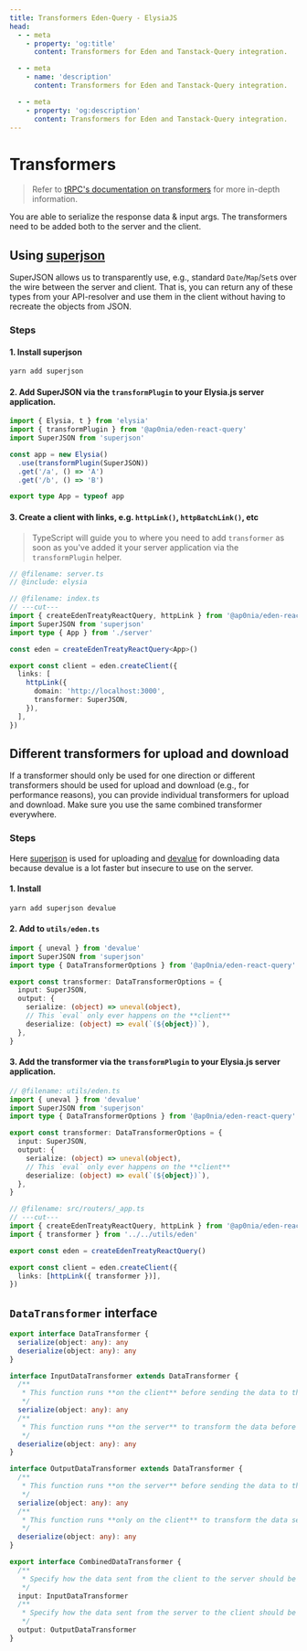 ```yaml
---
title: Transformers Eden-Query - ElysiaJS
head:
  - - meta
    - property: 'og:title'
      content: Transformers for Eden and Tanstack-Query integration.

  - - meta
    - name: 'description'
      content: Transformers for Eden and Tanstack-Query integration.

  - - meta
    - property: 'og:description'
      content: Transformers for Eden and Tanstack-Query integration.
---
```


# Transformers

> Refer to [tRPC's documentation on transformers](https://trpc.io/docs/server/data-transformers)
> for more in-depth information.

You are able to serialize the response data & input args. The transformers need to be added both to the server and the client.

## Using [superjson](https://github.com/blitz-js/superjson)

SuperJSON allows us to transparently use, e.g., standard `Date`/`Map`/`Set`s over the wire between the server and client.
That is, you can return any of these types from your API-resolver and use them in the client without having to recreate the objects from JSON.

### Steps

#### 1. Install superjson

```sh npm2yarn
yarn add superjson
```

#### 2. Add SuperJSON via the `transformPlugin` to your Elysia.js server application.

```typescript twoslash include elysia
import { Elysia, t } from 'elysia'
import { transformPlugin } from '@ap0nia/eden-react-query'
import SuperJSON from 'superjson'

const app = new Elysia()
  .use(transformPlugin(SuperJSON))
  .get('/a', () => 'A')
  .get('/b', () => 'B')

export type App = typeof app
```

#### 3. Create a client with links, e.g. `httpLink()`, `httpBatchLink()`, etc

> TypeScript will guide you to where you need to add `transformer` as soon as you've added it your server application via the `transformPlugin` helper.

```typescript twoslash
// @filename: server.ts
// @include: elysia

// @filename: index.ts
// ---cut---
import { createEdenTreatyReactQuery, httpLink } from '@ap0nia/eden-react-query'
import SuperJSON from 'superjson'
import type { App } from './server'

const eden = createEdenTreatyReactQuery<App>()

export const client = eden.createClient({
  links: [
    httpLink({
      domain: 'http://localhost:3000',
      transformer: SuperJSON,
    }),
  ],
})
```

## Different transformers for upload and download

If a transformer should only be used for one direction or different transformers
should be used for upload and download (e.g., for performance reasons),
you can provide individual transformers for upload and download.
Make sure you use the same combined transformer everywhere.

### Steps

Here [superjson](https://github.com/blitz-js/superjson) is used for uploading and
[devalue](https://github.com/Rich-Harris/devalue) for downloading data because devalue
is a lot faster but insecure to use on the server.

#### 1. Install

```bash npm2yarn
yarn add superjson devalue
```

#### 2. Add to `utils/eden.ts`

```typescript twoslash
import { uneval } from 'devalue'
import SuperJSON from 'superjson'
import type { DataTransformerOptions } from '@ap0nia/eden-react-query'

export const transformer: DataTransformerOptions = {
  input: SuperJSON,
  output: {
    serialize: (object) => uneval(object),
    // This `eval` only ever happens on the **client**
    deserialize: (object) => eval(`(${object})`),
  },
}
```

#### 3. Add the transformer via the `transformPlugin` to your Elysia.js server application.

```typescript twoslash
// @filename: utils/eden.ts
import { uneval } from 'devalue'
import SuperJSON from 'superjson'
import type { DataTransformerOptions } from '@ap0nia/eden-react-query'

export const transformer: DataTransformerOptions = {
  input: SuperJSON,
  output: {
    serialize: (object) => uneval(object),
    // This `eval` only ever happens on the **client**
    deserialize: (object) => eval(`(${object})`),
  },
}

// @filename: src/routers/_app.ts
// ---cut---
import { createEdenTreatyReactQuery, httpLink } from '@ap0nia/eden-react-query'
import { transformer } from '../../utils/eden'

export const eden = createEdenTreatyReactQuery()

export const client = eden.createClient({
  links: [httpLink({ transformer })],
})
```

## `DataTransformer` interface

```ts
export interface DataTransformer {
  serialize(object: any): any
  deserialize(object: any): any
}

interface InputDataTransformer extends DataTransformer {
  /**
   * This function runs **on the client** before sending the data to the server.
   */
  serialize(object: any): any
  /**
   * This function runs **on the server** to transform the data before it is passed to the resolver
   */
  deserialize(object: any): any
}

interface OutputDataTransformer extends DataTransformer {
  /**
   * This function runs **on the server** before sending the data to the client.
   */
  serialize(object: any): any
  /**
   * This function runs **only on the client** to transform the data sent from the server.
   */
  deserialize(object: any): any
}

export interface CombinedDataTransformer {
  /**
   * Specify how the data sent from the client to the server should be transformed.
   */
  input: InputDataTransformer
  /**
   * Specify how the data sent from the server to the client should be transformed.
   */
  output: OutputDataTransformer
}
```
